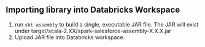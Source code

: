 ## Importing library into Databricks Workspace
1) run `sbt assembly` to build a single, executable JAR file. The JAR will exist under target/scala-2.XX/spark-salesforce-assembly-X.X.X.jar
2) Upload JAR file into Databricks workspace.